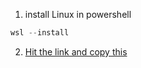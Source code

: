 1. install Linux in powershell 
```powershell
wsl --install
```
2. [Hit the link and copy this](https://github.com/ShinMini/Ubuntu-In-Windows)
